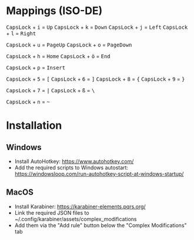 # Mappings (ISO-DE)

<kbd>CapsLock</kbd> + <kbd>i</kbd> = <kbd>Up</kbd>
<kbd>CapsLock</kbd> + <kbd>k</kbd> = <kbd>Down</kbd>
<kbd>CapsLock</kbd> + <kbd>j</kbd> = <kbd>Left</kbd>
<kbd>CapsLock</kbd> + <kbd>l</kbd> = <kbd>Right</kbd>

<kbd>CapsLock</kbd> + <kbd>u</kbd> = <kbd>PageUp</kbd>
<kbd>CapsLock</kbd> + <kbd>o</kbd> = <kbd>PageDown</kbd>

<kbd>CapsLock</kbd> + <kbd>h</kbd> = <kbd>Home</kbd>
<kbd>CapsLock</kbd> + <kbd>ö</kbd> = <kbd>End</kbd>

<kbd>CapsLock</kbd> + <kbd>p</kbd> = <kbd>Insert</kbd>

<kbd>CapsLock</kbd> + <kbd>5</kbd> = <kbd>[</kbd>
<kbd>CapsLock</kbd> + <kbd>6</kbd> = <kbd>]</kbd>
<kbd>CapsLock</kbd> + <kbd>8</kbd> = <kbd>{</kbd>
<kbd>CapsLock</kbd> + <kbd>9</kbd> = <kbd>}</kbd>

<kbd>CapsLock</kbd> + <kbd>7</kbd> = <kbd>|</kbd>
<kbd>CapsLock</kbd> + <kbd>ß</kbd> = <kbd>\\</kbd>

<kbd>CapsLock</kbd> + <kbd>n</kbd> = <kbd>~</kbd>

# Installation

## Windows

* Install AutoHotkey: https://www.autohotkey.com/
* Add the required scripts to Windows autostart: https://windowsloop.com/run-autohotkey-script-at-windows-startup/

## MacOS

* Install Karabiner: https://karabiner-elements.pqrs.org/
* Link the required JSON files to ~/.config/karabiner/assets/complex_modifications
* Add them via the "Add rule" button below the "Complex Modifications" tab
